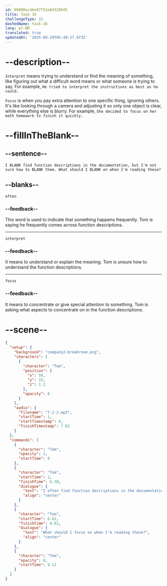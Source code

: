 ```yaml
---
id: 66000ac46e87f52e84328b95
title: Task 16
challengeType: 22
dashedName: task-16
lang: pt-BR
translated: true
updatedAt: '2025-09-29T05:49:17.973Z'
---
```


<!-- (Audio) Tom: I often find function descriptions in the documentation, but I'm not sure how to interpret them. What should I focus on when I'm reading these? -->

# --description--

`Interpret` means trying to understand or find the meaning of something, like figuring out what a difficult word means or what someone is trying to say. For example, `He tried to interpret the instructions as best as he could.`

`Focus` is when you pay extra attention to one specific thing, ignoring others. It's like looking through a camera and adjusting it so only one object is clear, while everything else is blurry. For example, `She decided to focus on her math homework to finish it quickly.`

# --fillInTheBlank--

## --sentence--

`I BLANK find function descriptions in the documentation, but I'm not sure how to BLANK them. What should I BLANK on when I'm reading these?`

## --blanks--

`often`

### --feedback--

This word is used to indicate that something happens frequently. Tom is saying he frequently comes across function descriptions.

---

`interpret`

### --feedback--

It means to understand or explain the meaning. Tom is unsure how to understand the function descriptions.

---

`focus`

### --feedback--

It means to concentrate or give special attention to something. Tom is asking what aspects to concentrate on in the function descriptions.

# --scene--

```json
{
  "setup": {
    "background": "company2-breakroom.png",
    "characters": [
      {
        "character": "Tom",
        "position": {
          "x": 50,
          "y": 15,
          "z": 1.2
        },
        "opacity": 0
      }
    ],
    "audio": {
      "filename": "7.2-2.mp3",
      "startTime": 1,
      "startTimestamp": 0,
      "finishTimestamp": 7.62
    }
  },
  "commands": [
    {
      "character": "Tom",
      "opacity": 1,
      "startTime": 0
    },
    {
      "character": "Tom",
      "startTime": 1,
      "finishTime": 6.38,
      "dialogue": {
        "text": "I often find function descriptions in the documentation, but I'm not sure how to interpret them.",
        "align": "center"
      }
    },
    {
      "character": "Tom",
      "startTime": 6.62,
      "finishTime": 8.62,
      "dialogue": {
        "text": "What should I focus on when I'm reading these?",
        "align": "center"
      }
    },
    {
      "character": "Tom",
      "opacity": 0,
      "startTime": 9.12
    }
  ]
}
```
